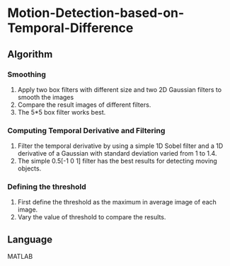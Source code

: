 # Motion-Detection-based-on-Temporal-Difference
## Algorithm
### Smoothing
1.  Apply two box filters with different size and two 2D Gaussian filters to smooth the images
2.  Compare the result images of different filters. 
3.  The 5*5 box filter works best. 
### Computing Temporal Derivative and Filtering
1.  Filter the temporal derivative by using a simple 1D Sobel filter and a 1D derivative of a Gaussian with standard deviation varied from 1 to 1.4. 
2.  The simple 0.5[-1 0 1] filter has the best results for detecting moving objects. 
### Defining the threshold
1.  First define the threshold as the maximum in average image of each image. 
2.  Vary the value of threshold to compare the results.

## Language
MATLAB
